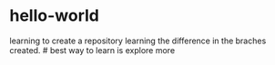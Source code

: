 # hello-world
learning to create a repository 
learning the difference in the braches created. # best way to learn is explore more
